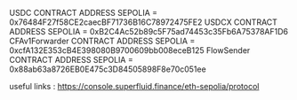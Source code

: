 USDC CONTRACT ADDRESS SEPOLIA =  0x76484F27f58CE2caecBF71736B16C78972475FE2
USDCX CONTRACT ADDRESS SEPOLIA = 0xB2C4Ac52b89c5F75ad74453c35Fb6A75378AF1D6
CFAv1Forwarder CONTRACT ADDRESS SEPOLIA = 0xcfA132E353cB4E398080B9700609bb008eceB125
FlowSender CONTRACT ADDRESS SEPOLIA = 0x88ab63a8726EB0E475c3D84505898F8e70c051ee

useful links :
https://console.superfluid.finance/eth-sepolia/protocol